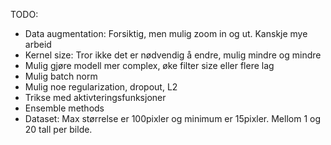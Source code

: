 TODO:

- Data augmentation: Forsiktig, men mulig zoom in og ut. Kanskje mye arbeid
- Kernel size: Tror ikke det er nødvendig å endre, mulig mindre og mindre
- Mulig gjøre modell mer complex, øke filter size eller flere lag
- Mulig batch norm
- Mulig noe regularization, dropout, L2
- Trikse med aktivteringsfunksjoner
- Ensemble methods
- Dataset: Max størrelse er 100pixler og minimum er 15pixler. Mellom 1 og 20 tall per bilde.